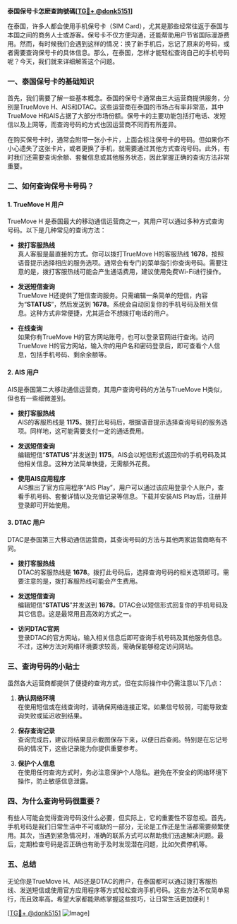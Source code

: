 **泰国保号卡怎麽查詢號碼[[TG💪+ @donk5151](https://t.me/s/donk5151)]**

在泰国，许多人都会使用手机保号卡（SIM Card），尤其是那些经常往返于泰国与本国之间的商务人士或游客。保号卡不仅方便沟通，还能帮助用户节省国际漫游费用。然而，有时候我们会遇到这样的情况：换了新手机后，忘记了原来的号码，或者需要查询保号卡的具体信息。那么，在泰国，怎样才能轻松查询自己的手机号码呢？今天，我们就来详细解答这个问题。

### 一、泰国保号卡的基础知识

首先，我们需要了解一些基本概念。泰国的保号卡通常由三大运营商提供服务，分别是TrueMove H、AIS和DTAC。这些运营商在泰国的市场占有率非常高，其中TrueMove H和AIS占据了大部分市场份额。保号卡的主要功能包括打电话、发短信以及上网等，而查询号码的方式也因运营商不同而有所差异。

在购买保号卡时，通常会附带一张小卡片，上面会标注保号卡的号码。但如果你不小心遗失了这张卡片，或者更换了手机，就需要通过其他方式查询号码。此外，有时我们还需要查询余额、套餐信息或其他服务状态，因此掌握正确的查询方法非常重要。

### 二、如何查询保号卡号码？

#### 1. TrueMove H 用户

TrueMove H 是泰国最大的移动通信运营商之一，其用户可以通过多种方式查询号码。以下是几种常见的查询方法：

- **拨打客服热线**  
  真人客服是最直接的方式。你可以拨打TrueMove H的客服热线 **1678**，按照语音提示选择相应的服务选项。通常会有专门的菜单指引你查询号码。需要注意的是，拨打客服热线可能会产生通话费用，建议使用免费Wi-Fi进行操作。

- **发送短信查询**  
  TrueMove H还提供了短信查询服务。只需编辑一条简单的短信，内容为“**STATUS**”，然后发送到 **1678**。系统会自动回复你的手机号码及相关信息。这种方式非常便捷，尤其适合不想拨打电话的用户。

- **在线查询**  
  如果你有TrueMove H的官方网站账号，也可以登录官网进行查询。访问TrueMove H的官方网站，输入你的用户名和密码登录后，即可查看个人信息，包括手机号码、剩余余额等。

#### 2. AIS 用户

AIS是泰国第二大移动通信运营商，其用户查询号码的方法与TrueMove H类似，但也有一些细微差别。

- **拨打客服热线**  
  AIS的客服热线是 **1175**。拨打此号码后，根据语音提示选择查询号码的服务选项。同样地，这可能需要支付一定的通话费用。

- **发送短信查询**  
  编辑短信“**STATUS**”并发送到 **1175**。AIS会以短信形式返回你的手机号码及其他相关信息。这种方法简单快捷，无需额外花费。

- **使用AIS应用程序**  
  AIS推出了官方应用程序“AIS Play”，用户可以通过该应用登录个人账户，查看手机号码、套餐详情以及充值记录等信息。下载并安装AIS Play后，注册并登录即可开始使用。

#### 3. DTAC 用户

DTAC是泰国第三大移动通信运营商，其查询号码的方法与其他两家运营商略有不同。

- **拨打客服热线**  
  DTAC的客服热线是 **1678**。拨打此号码后，选择查询号码的相关选项即可。需要注意的是，拨打客服热线可能会产生费用。

- **发送短信查询**  
  编辑短信“**STATUS**”并发送到 **1678**。DTAC会以短信形式回复你的手机号码及其它信息。这是最常用且高效的方式之一。

- **访问DTAC官网**  
  登录DTAC的官方网站，输入相关信息后即可查询手机号码及其他服务信息。不过，这种方法对网络环境要求较高，需确保能够稳定访问网站。

### 三、查询号码的小贴士

虽然各大运营商都提供了便捷的查询方式，但在实际操作中仍需注意以下几点：

1. **确认网络环境**  
   在使用短信或在线查询时，请确保网络连接正常。如果信号较弱，可能导致查询失败或延迟收到结果。

2. **保存查询记录**  
   查询完成后，建议将结果显示截图保存下来，以便日后查阅。特别是在忘记号码的情况下，这些记录能为你提供重要参考。

3. **保护个人信息**  
   在使用任何查询方式时，务必注意保护个人隐私。避免在不安全的网络环境下操作，防止敏感信息泄露。

### 四、为什么查询号码很重要？

有些人可能会觉得查询号码没什么必要，但实际上，它的重要性不容忽视。首先，手机号码是我们日常生活中不可或缺的一部分，无论是工作还是生活都需要频繁使用。其次，当遇到紧急情况时，准确的联系方式可以帮助我们迅速解决问题。最后，定期检查号码是否正确也有助于及时发现潜在问题，比如欠费停机等。

### 五、总结

无论你是TrueMove H、AIS还是DTAC的用户，在泰国都可以通过拨打客服热线、发送短信或使用官方应用程序等方式轻松查询手机号码。这些方法不仅简单易行，而且效率高。希望大家都能熟练掌握这些技巧，让日常生活更加便利！

[[TG💪+ @donk5151](https://t.me/s/donk5151) ![Image](https://i.postimg.cc/rwNCRYN7/Snipaste-2025-04-30-17-27-05.png)]